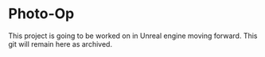 # Photo-Op

This project is going to be worked on in Unreal engine moving forward. This git will remain here as archived.
